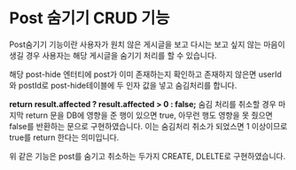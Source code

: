 # Post 숨기기 CRUD 기능

Post숨기기 기능이란
사용자가 원치 않은 게시글을 보고 다시는 보고 싶지 않는 마음이 생길 경우 사용자는 해당 게시글을 숨기기 처리를 할 수 있습니다.

해당 post-hide 엔터티에 post가 이미 존재하는지 확인하고 존재하지 않은면 userId와 postId로 post-hide테이블에 두 인자 값을 넣고
숨김처리를 합니다.

**return result.affected ? result.affected > 0 : false;** 숨김 처리를 취소할 경우 마지막 return 문을 DB에 영향을 준 행이 있으면 true, 아무런 행도 영향을 못 줬으면 false를 반환하는 문으로 구현하였습니다. 이는 숨김처리 취소가 되었스면 1 이상이므로 true를 return 한다는 의미입니다.

위 같은 기능은 post를 숨기고 취소하는 두가지 CREATE, DLELTE로 구현하였습니다.
